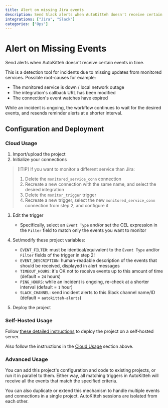 ```yaml
---
title: Alert on missing Jira events
description: Send Slack alerts when AutoKitteh doesn't receive certain Jira events in time
integrations: ["Jira", "Slack"]
categories: ["Ops"]
---
```


# Alert on Missing Events

Send alerts when AutoKitteh doesn't receive certain events in time.

This is a detection tool for incidents due to missing updates from
monitored services. Possible root-causes for example:

- The monitored service is down / local network outage
- The integration's callback URL has been modified
- The connection's event watches have expired

While an incident is ongoing, the workflow continues to wait for the desired
events, and resends reminder alerts at a shorter interval.

## Configuration and Deployment

### Cloud Usage

1. Import/upload the project
2. Initialize your connections

> [!TIP] If you want to monitor a different service than Jira:
>
> 1. Delete the `monitored_service_conn` connection
> 2. Recreate a new connection with the same name,
>    and select the desired integration
> 3. Delete the `monitor_trigger` trigger
> 4. Recreate a new trigger, select the new `monitored_service_conn`
>    connection from step 2, and configure it

3. Edit the trigger

   - Specifically, select an `Event Type` and/or set the CEL expression in
     the `Filter` field to match only the events you want to monitor

4. Set/modify these project variables:

   - `EVENT_FILTER`: must be identical/equivalent to the `Event Type` and/or
     `Filter` fields of the trigger in step 2!
   - `EVENT_DESCRIPTION`: human-readable description of the events that should
     be received, displayed in alert messages
   - `TIMEOUT_HOURS`: it's OK not to receive events up to this amount of time
     (default = `24` hours)
   - `PING_HOURS`: while an incident is ongoing, re-check at a shorter interval
     (default = `1` hour)
   - `SLACK_CHANNEL`: send incident alerts to this Slack channel name/ID
     (default = `autokitteh-alerts`)

5. Deploy the project

### Self-Hosted Usage

Follow [these detailed instructions](https://docs.autokitteh.com/get_started/deployment)
to deploy the project on a self-hosted server.

Also follow the instructions in the [Cloud Usage](#cloud-usage) section above.

### Advanced Usage

You can add this project's configuration and code to existing projects, or run
it in parallel to them. Either way, all matching triggers in AutoKitteh will
receive all the events that match the specified criteria.

You can also duplicate or extend this mechanism to handle multiple events and
connections in a single project. AutoKitteh sessions are isolated from each
other.
